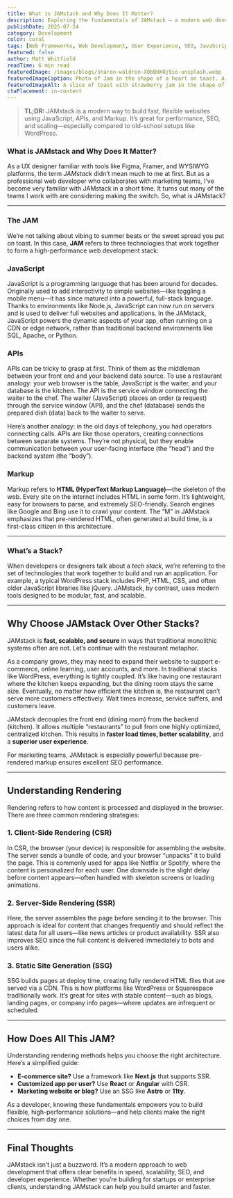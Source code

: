 ```yaml
---
title: What is JAMstack and Why Does It Matter?
description: Exploring the fundamentals of JAMstack — a modern web development architecture built on JavaScript, APIs, and Markup. This beginner-friendly guide explains how JAMstack differs from traditional stacks like WordPress, explores rendering methods (CSR, SSR, SSG), and helps you decide which architecture is right for your next website or app.
publishDate: 2025-07-24
category: Development
color: coral
tags: [Web Frameworks, Web Development, User Experience, SEO, JavaScript, HTML, APIs]
featured: false
author: Matt Whitfield
readTime: 6 min read
featuredImage: /images/blogs/sharon-waldron-X0bBHXOj9io-unsplash.webp
featuredImageCaption: Photo of Jam in the shape of a heart on toast. A kind of JAMStack. Photo from Unsplash, courtesy Sharon Waldron. 
featuredImageAlt: A slice of toast with strawberry jam in the shape of a heart in the center. 
ctaPlacement: in-content
---
```



> **TL;DR:**
JAMstack is a modern way to build fast, flexible websites using JavaScript, APIs, and Markup. It’s great for performance, SEO, and scaling—especially compared to old-school setups like WordPress.

### **What is JAMstack and Why Does It Matter?**

As a UX designer familiar with tools like Figma, Framer, and WYSIWYG platforms, the term *JAMstack* didn’t mean much to me at first. But as a professional web developer who collaborates with marketing teams, I’ve become very familiar with JAMstack in a short time. It turns out many of the teams I work with are considering making the switch. So, what is JAMstack?

---

### **The JAM**

We’re not talking about vibing to summer beats or the sweet spread you put on toast. In this case, **JAM** refers to three technologies that work together to form a high-performance web development stack:

### **JavaScript**

JavaScript is a programming language that has been around for decades. Originally used to add interactivity to simple websites—like toggling a mobile menu—it has since matured into a powerful, full-stack language. Thanks to environments like Node.js, JavaScript can now run on servers and is used to deliver full websites and applications. In the JAMstack, JavaScript powers the dynamic aspects of your app, often running on a CDN or edge network, rather than traditional backend environments like SQL, Apache, or Python.

### **APIs**

APIs can be tricky to grasp at first. Think of them as the middleman between your front end and your backend data source. To use a restaurant analogy: your web browser is the table, JavaScript is the waiter, and your database is the kitchen. The API is the service window connecting the waiter to the chef. The waiter (JavaScript) places an order (a request) through the service window (API), and the chef (database) sends the prepared dish (data) back to the waiter to serve.

Here’s another analogy: in the old days of telephony, you had operators connecting calls. APIs are like those operators, creating connections between separate systems. They’re not physical, but they enable communication between your user-facing interface (the “head”) and the backend system (the “body”).

### **Markup**

Markup refers to **HTML (HyperText Markup Language)**—the skeleton of the web. Every site on the internet includes HTML in some form. It’s lightweight, easy for browsers to parse, and extremely SEO-friendly. Search engines like Google and Bing use it to crawl your content. The “M” in JAMstack emphasizes that pre-rendered HTML, often generated at build time, is a first-class citizen in this architecture.

---

### **What’s a Stack?**

When developers or designers talk about a *tech stack*, we’re referring to the set of technologies that work together to build and run an application. For example, a typical WordPress stack includes PHP, HTML, CSS, and often older JavaScript libraries like jQuery. JAMstack, by contrast, uses modern tools designed to be modular, fast, and scalable.

---

## **Why Choose JAMstack Over Other Stacks?**

JAMstack is **fast, scalable, and secure** in ways that traditional monolithic systems often are not. Let’s continue with the restaurant metaphor.

As a company grows, they may need to expand their website to support e-commerce, online learning, user accounts, and more. In traditional stacks like WordPress, everything is tightly coupled. It’s like having one restaurant where the kitchen keeps expanding, but the dining room stays the same size. Eventually, no matter how efficient the kitchen is, the restaurant can’t serve more customers effectively. Wait times increase, service suffers, and customers leave.

JAMstack decouples the front end (dining room) from the backend (kitchen). It allows multiple “restaurants” to pull from one highly optimized, centralized kitchen. This results in **faster load times, better scalability**, and a **superior user experience**.

For marketing teams, JAMstack is especially powerful because pre-rendered markup ensures excellent SEO performance.

---

## **Understanding Rendering**

Rendering refers to how content is processed and displayed in the browser. There are three common rendering strategies:

### **1. Client-Side Rendering (CSR)**

In CSR, the browser (your device) is responsible for assembling the website. The server sends a bundle of code, and your browser “unpacks” it to build the page. This is commonly used for apps like Netflix or Spotify, where the content is personalized for each user. One downside is the slight delay before content appears—often handled with skeleton screens or loading animations.

### **2. Server-Side Rendering (SSR)**

Here, the server assembles the page before sending it to the browser. This approach is ideal for content that changes frequently and should reflect the latest data for all users—like news articles or product availability. SSR also improves SEO since the full content is delivered immediately to bots and users alike.

### **3. Static Site Generation (SSG)**

SSG builds pages at deploy time, creating fully rendered HTML files that are served via a CDN. This is how platforms like WordPress or Squarespace traditionally work. It’s great for sites with stable content—such as blogs, landing pages, or company info pages—where updates are infrequent or scheduled.

---

## **How Does All This JAM?**

Understanding rendering methods helps you choose the right architecture. Here’s a simplified guide:

- **E-commerce site?** Use a framework like **Next.js** that supports SSR.
- **Customized app per user?** Use **React** or **Angular** with CSR.
- **Marketing website or blog?** Use an SSG like **Astro** or **11ty**.

As a developer, knowing these fundamentals empowers you to build flexible, high-performance solutions—and help clients make the right choices from day one.

---

## **Final Thoughts**

JAMstack isn’t just a buzzword. It’s a modern approach to web development that offers clear benefits in speed, scalability, SEO, and developer experience. Whether you’re building for startups or enterprise clients, understanding JAMstack can help you build smarter and faster.